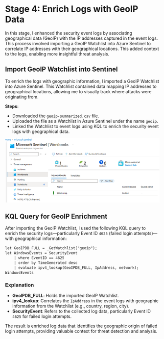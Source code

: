# Stage 4: Enrich Logs with GeoIP Data

In this stage, I enhanced the security event logs by associating geographical data (GeoIP) with the IP addresses captured in the event logs. This process involved importing a GeoIP Watchlist into Azure Sentinel to correlate IP addresses with their geographical locations. This added context to the logs, enabling more insightful threat analysis.

## Import GeoIP Watchlist into Sentinel

To enrich the logs with geographic information, I imported a GeoIP Watchlist into Azure Sentinel. This Watchlist contained data mapping IP addresses to geographical locations, allowing me to visually track where attacks were originating from.

**Steps:**

- Downloaded the `geoip-summarized.csv` file.
- Uploaded the file as a Watchlist in Azure Sentinel under the name `geoip`.
- Linked the Watchlist to event logs using KQL to enrich the security event logs with geographical data.

![](./0-Images/image6.png)

## KQL Query for GeoIP Enrichment

After importing the GeoIP Watchlist, I used the following KQL query to enrich the security logs—particularly Event ID `4625` (failed login attempts)—with geographical information:

```kql
let GeoIPDB_FULL = _GetWatchlist("geoip");
let WindowsEvents = SecurityEvent
    | where EventID == 4625
    | order by TimeGenerated desc
    | evaluate ipv4_lookup(GeoIPDB_FULL, IpAddress, network);
WindowsEvents
```
### Explanation

- **GeoIPDB_FULL**: Holds the imported GeoIP Watchlist.
- **ipv4_lookup**: Correlates the `IpAddress` in the event logs with geographic information from the Watchlist (e.g., country, region, city).
- **SecurityEvent**: Refers to the collected log data, particularly Event ID `4625` for failed login attempts.

The result is enriched log data that identifies the geographic origin of failed login attempts, providing valuable context for threat detection and analysis.
